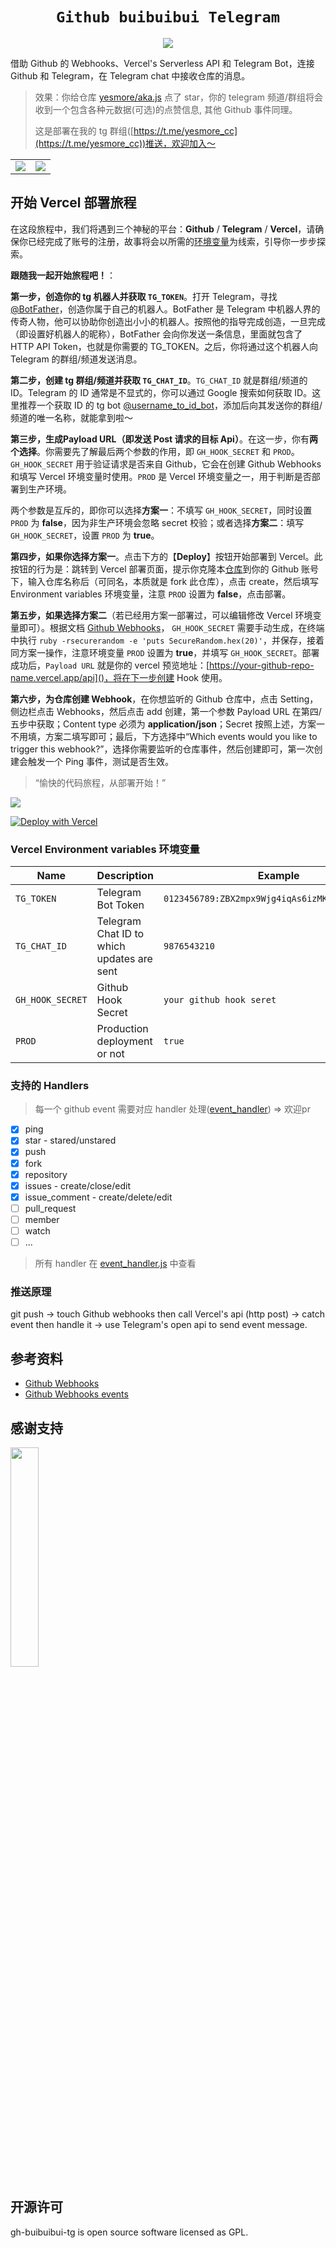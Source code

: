 <div align="center">
    <h1><code>Github buibuibui Telegram</code></h1> 
</div>

<!-- <div align="center">
    <a href="https://github.com/yesmore/aka.js">
    	<img src="https://img.shields.io/github/stars/yesmore/gh-buibuibui-tg.svg?logo=github" alt="star"/>
    </a>
    <a href="https://github.com/yesmore/aka.js">
    	<img src="https://img.shields.io/github/license/yesmore/gh-buibuibui-tg" alt="GPL"/>
    </a>
</div> -->

<div align="center">
  <img src="https://i.postimg.cc/3wL5dCw7/about.png">
</div>

借助 Github 的 Webhooks、Vercel's Serverless API 和 Telegram Bot，连接 Github 和 Telegram，在 Telegram chat 中接收仓库的消息。

> 效果：你给仓库 [yesmore/aka.js](https://github.com/yesmore/aka.js) 点了 star，你的 telegram 频道/群组将会收到一个包含各种元数据(可选)的点赞信息, 其他 Github 事件同理。
>
> 这是部署在我的 tg 群组([https://t.me/yesmore_cc](https://t.me/yesmore_cc))推送，欢迎加入～

<table style="border:none">
<tr>
<td align='center'><img src='https://i.postimg.cc/C1zyDBZ8/deploy1.png'/></td>
<td align='center'><img src='https://i.postimg.cc/hjwk0Dx5/deploy2.png'/></td>
</tr>
</table>

## 开始 Vercel 部署旅程

在这段旅程中，我们将遇到三个神秘的平台：**Github** / **Telegram** / **Vercel**，请确保你已经完成了账号的注册，故事将会以所需的[环境变量](#Vercel-Environment-variables-环境变量)为线索，引导你一步步探索。

**跟随我一起开始旅程吧！**：

**第一步，创造你的 tg 机器人并获取 `TG_TOKEN`**。打开 Telegram，寻找 [@BotFather](https://t.me/BotFather)，创造你属于自己的机器人。BotFather 是 Telegram 中机器人界的传奇人物，他可以协助你创造出小小的机器人。按照他的指导完成创造，一旦完成（即设置好机器人的昵称），BotFather 会向你发送一条信息，里面就包含了 HTTP API Token，也就是你需要的 TG_TOKEN。之后，你将通过这个机器人向 Telegram 的群组/频道发送消息。

**第二步，创建 tg 群组/频道并获取 `TG_CHAT_ID`**。`TG_CHAT_ID` 就是群组/频道的 ID。Telegram 的 ID 通常是不显式的，你可以通过 Google 搜索如何获取 ID。这里推荐一个获取 ID 的 tg bot [@username_to_id_bot](https://t.me/username_to_id_bot)，添加后向其发送你的群组/频道的唯一名称，就能拿到啦～

**第三步，生成Payload URL（即发送 Post 请求的目标 Api）**。在这一步，你有**两个选择**。你需要先了解最后两个参数的作用，即 `GH_HOOK_SECRET` 和 `PROD`。`GH_HOOK_SECRET` 用于验证请求是否来自 Github，它会在创建 Github Webhooks 和填写 Vercel 环境变量时使用。`PROD` 是 Vercel 环境变量之一，用于判断是否部署到生产环境。

两个参数是互斥的，即你可以选择**方案一**：不填写 `GH_HOOK_SECRET`，同时设置 `PROD` 为 **false**，因为非生产环境会忽略 secret 校验；或者选择**方案二**：填写 `GH_HOOK_SECRET`，设置 `PROD` 为 **true**。

**第四步，如果你选择方案一**。点击下方的【**Deploy**】按钮开始部署到 Vercel。此按钮的行为是：跳转到 Vercel 部署页面，提示你克隆本[仓库](https://github.com/yesmore/gh-buibuibui-tg)到你的 Github 账号下，输入仓库名称后（可同名，本质就是 fork 此仓库），点击 create，然后填写 Environment variables 环境变量，注意 `PROD` 设置为 **false**，点击部署。

**第五步，如果选择方案二**（若已经用方案一部署过，可以编辑修改 Vercel 环境变量即可）。根据文档 [Github Webhooks](https://docs.github.com/zh/developers/webhooks-and-events/webhooks/about-webhooks)，
`GH_HOOK_SECRET` 需要手动生成，在终端中执行 `ruby -rsecurerandom -e 'puts SecureRandom.hex(20)'`，并保存，接着同方案一操作，注意环境变量 `PROD` 设置为 **true**，并填写 `GH_HOOK_SECRET`。部署成功后，`Payload URL` 就是你的 vercel 预览地址：[https://your-github-repo-name.vercel.app/api]()，将在下一步创建 Hook 使用。

**第六步，为仓库创建 Webhook**，在你想监听的 Github 仓库中，点击 Setting，侧边栏点击 Webhooks，然后点击 add 创建，第一个参数 Payload URL 在第四/五步中获取；Content type 必须为 **application/json**；Secret 按照上述，方案一不用填，方案二填写即可；最后，下方选择中“Which events would you like to trigger this webhook?”，选择你需要监听的仓库事件，然后创建即可，第一次创建会触发一个 Ping 事件，测试是否生效。

> “愉快的代码旅程，从部署开始！”

![](https://i.postimg.cc/C5qWP3sL/hook.png)

[![Deploy with Vercel](https://vercel.com/button)](https://vercel.com/new/git/external?repository-url=https%3A%2F%2Fgithub.com%2Fyesmore%2Fgh-buibuibui-tg&env=TG_TOKEN,TG_CHAT_ID,GH_HOOK_SECRET,PROD&envDescription=Environment%20variables%20needed%20to%20setup%20notifier&envLink=https%3A%2F%2Fgithub.com%2Fyesmore%2Fgh-buibuibui-tg%23environment-variables&project-name=gh-buibuibui-tg&repo-name=gh-buibuibui-tg)

### Vercel Environment variables 环境变量

| Name             | Description                                | Example                                         |
| ---------------- | ------------------------------------------ | ----------------------------------------------- |
| `TG_TOKEN`       | Telegram Bot Token                         | `0123456789:ZBX2mpx9Wjg4iqAs6izMKDXVgVV92dOA0a` |
| `TG_CHAT_ID`     | Telegram Chat ID to which updates are sent | `9876543210`                                    |
| `GH_HOOK_SECRET` | Github Hook Secret                         | `your github hook seret`                        |
| `PROD`           | Production deployment or not               | `true`                                          |


### 支持的 Handlers

> 每一个 github event 需要对应 handler 处理([event_handler](/core/event_handler.js)) => 欢迎pr

  - [x] ping
  - [x] star - stared/unstared
  - [x] push
  - [x] fork
  - [x] repository
  - [x] issues - create/close/edit
  - [x] issue_comment - create/delete/edit
  - [ ] pull_request
  - [ ] member
  - [ ] watch
  - [ ] ...

</details>

> 所有 handler 在 [event_handler.js]([/core/event_handler.js](https://github.com/yesmore/gh-buibuibui-tg/blob/main/core/event_handler.js)) 中查看

### 推送原理

git push -> touch Github webhooks then call Vercel's api (http post) -> catch event then handle it -> use Telegram's open api to send event message. 

## 参考资料

- [Github Webhooks](https://docs.github.com/zh/developers/webhooks-and-events/webhooks/about-webhooks)
- [Github Webhooks events ](https://docs.github.com/zh/developers/webhooks-and-events/webhooks/webhook-events-and-payloads)

## 感谢支持

<div><a href="https://jb.gg/OpenSourceSupport"><img  width="30%" src="https://resources.jetbrains.com/storage/products/company/brand/logos/jb_beam.png"></a>

## 开源许可

gh-buibuibui-tg is open source software licensed as GPL.